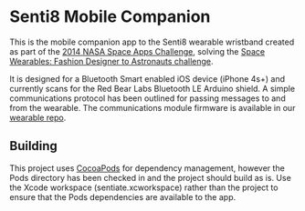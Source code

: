 Senti8 Mobile Companion
======

This is the mobile companion app to the Senti8 wearable wristband
created as part of the [2014 NASA Space Apps Challenge][1], solving the
[Space Wearables: Fashion Designer to Astronauts challenge][2].

It is designed for a Bluetooth Smart enabled iOS device (iPhone 4s+)
and currently scans for the Red Bear Labs Bluetooth LE Arduino shield.
A simple communications protocol has been outlined for passing messages
to and from the wearable. The communications module firmware is
available in our [wearable repo][3].

## Building
This project uses [CocoaPods][4] for dependency
management, however the Pods directory has been checked in and the
project should build as is. Use the Xcode workspace
(sentiate.xcworkspace) rather than the project to ensure that the Pods
dependencies are available to the app.


[1]: https://2014.spaceappschallenge.org/
[2]: https://2014.spaceappschallenge.org/challenge/space-wearables-fashion-designer-astronauts/
[3]: https://github.com/Senti8/wearable
[4]: http://cocoapods.org/

